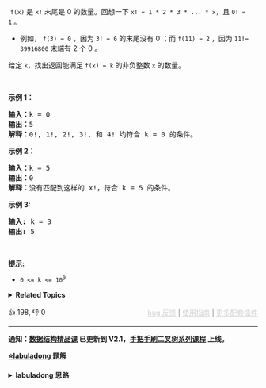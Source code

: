 <p>&nbsp;<code>f(x)</code>&nbsp;是&nbsp;<code>x!</code>&nbsp;末尾是 0 的数量。回想一下&nbsp;<code>x! = 1 * 2 * 3 * ... * x</code>，且 <code>0! = 1</code>&nbsp;。</p>

<ul> 
 <li>例如，&nbsp;<code>f(3) = 0</code>&nbsp;，因为 <code>3! = 6</code> 的末尾没有 0 ；而 <code>f(11) = 2</code>&nbsp;，因为 <code>11!= 39916800</code> 末端有 2 个 0 。</li> 
</ul>

<p>给定&nbsp;<code>k</code>，找出返回能满足 <code>f(x) = k</code>&nbsp;的非负整数 <code>x</code>&nbsp;的数量。</p>

<p>&nbsp;</p>

<p><strong>示例 1：</strong><strong> </strong></p>

<pre>
<strong>输入：</strong>k = 0<strong>
输出：</strong>5<strong>
解释：</strong>0!, 1!, 2!, 3!, 和 4!&nbsp;均符合 k = 0 的条件。
</pre>

<p><strong>示例 2：</strong></p>

<pre>
<strong>输入：</strong>k = 5
<strong>输出：</strong>0
<strong>解释：</strong>没有匹配到这样的 x!，符合 k = 5 的条件。</pre>

<p><strong>示例 3:</strong></p>

<pre>
<strong>输入:</strong> k = 3
<strong>输出:</strong> 5
</pre>

<p>&nbsp;</p>

<p><strong>提示:</strong></p>

<ul> 
 <li><code>0 &lt;= k &lt;= 10<sup>9</sup></code></li> 
</ul>

<details><summary><strong>Related Topics</strong></summary>数学 | 二分查找</details><br>

<div>👍 198, 👎 0<span style='float: right;'><span style='color: gray;'><a href='https://github.com/labuladong/fucking-algorithm/discussions/939' target='_blank' style='color: lightgray;text-decoration: underline;'>bug 反馈</a> | <a href='https://labuladong.gitee.io/article/fname.html?fname=jb插件简介' target='_blank' style='color: lightgray;text-decoration: underline;'>使用指南</a> | <a href='https://labuladong.github.io/algo/images/others/%E5%85%A8%E5%AE%B6%E6%A1%B6.jpg' target='_blank' style='color: lightgray;text-decoration: underline;'>更多配套插件</a></span></span></div>

<div id="labuladong"><hr>

**通知：[数据结构精品课](https://aep.h5.xeknow.com/s/1XJHEO) 已更新到 V2.1，[手把手刷二叉树系列课程](https://aep.xet.tech/s/3YGcq3) 上线。**



<p><strong><a href="https://labuladong.github.io/article/slug.html?slug=preimage-size-of-factorial-zeroes-function" target="_blank">⭐️labuladong 题解</a></strong></p>
<details><summary><strong>labuladong 思路</strong></summary>

## 基本思路

这题需要复用 [阶乘后的零](#172) 这道题的解法函数 `trailingZeroes`。

搜索有多少个 `n` 满足 `trailingZeroes(n) == K`，其实就是在问，满足条件的 `n` 最小是多少，最大是多少，最大值和最小值一减，就可以算出来有多少个 `n` 满足条件了，对吧？那不就是 [二分查找](https://labuladong.github.io/article/fname.html?fname=二分查找详解) 中「搜索左侧边界」和「搜索右侧边界」这两个事儿嘛？

观察题目给出的数据取值范围，`n` 可以在区间 `[0, LONG_MAX]` 中取值，寻找满足 `trailingZeroes(n) == K` 的左侧边界和右侧边界，相减即是答案。

**详细题解：[讲两道常考的阶乘算法题](https://labuladong.github.io/article/fname.html?fname=阶乘题目)**

**标签：[二分搜索](https://mp.weixin.qq.com/mp/appmsgalbum?__biz=MzAxODQxMDM0Mw==&action=getalbum&album_id=2120601117519675393)，[数学](https://mp.weixin.qq.com/mp/appmsgalbum?__biz=MzAxODQxMDM0Mw==&action=getalbum&album_id=2122023604245659649)**

## 解法代码

<div class="tab-panel"><div class="tab-nav">
<button data-tab-item="cpp" class="tab-nav-button btn " data-tab-group="default" onclick="switchTab(this)">cpp🤖</button>

<button data-tab-item="python" class="tab-nav-button btn " data-tab-group="default" onclick="switchTab(this)">python🤖</button>

<button data-tab-item="java" class="tab-nav-button btn active" data-tab-group="default" onclick="switchTab(this)">java🟢</button>

<button data-tab-item="go" class="tab-nav-button btn " data-tab-group="default" onclick="switchTab(this)">go🤖</button>

<button data-tab-item="javascript" class="tab-nav-button btn " data-tab-group="default" onclick="switchTab(this)">javascript🤖</button>
</div><div class="tab-content">
<div data-tab-item="cpp" class="tab-item " data-tab-group="default"><div class="highlight">

```cpp
// 注意：cpp 代码由 chatGPT🤖 根据我的 java 代码翻译，旨在帮助不同背景的读者理解算法逻辑。
// 本代码已经通过力扣的测试用例，应该可直接成功提交。

class Solution {
public:
    int preimageSizeFZF(int K) {
        // 左边界和右边界之差 + 1 就是答案
        return (int)(right_bound(K) - left_bound(K) + 1);
    }

    // 逻辑不变，数据类型全部改成 long
    long trailingZeroes(long n) {
        long res = 0;
        for (long d = n; d / 5 > 0; d = d / 5) {
            res += d / 5;
        }
        return res;
    }

    /* 搜索 trailingZeroes(n) == K 的左侧边界 */
    long left_bound(int target) {
        long lo = 0, hi = LONG_MAX;
        while (lo < hi) {
            long mid = lo + (hi - lo) / 2;
            if (trailingZeroes(mid) < target) {
                lo = mid + 1;
            } else if (trailingZeroes(mid) > target) {
                hi = mid;
            } else {
                hi = mid;
            }
        }
        return lo;
    }

    /* 搜索 trailingZeroes(n) == K 的右侧边界 */
    long right_bound(int target) {
        long lo = 0, hi = LONG_MAX;
        while (lo < hi) {
            long mid = lo + (hi - lo) / 2;
            if (trailingZeroes(mid) < target) {
                lo = mid + 1;
            } else if (trailingZeroes(mid) > target) {
                hi = mid;
            } else {
                lo = mid + 1;
            }
        }

        return lo - 1;
    }
};
```

</div></div>

<div data-tab-item="python" class="tab-item " data-tab-group="default"><div class="highlight">

```python
# 注意：python 代码由 chatGPT🤖 根据我的 java 代码翻译，旨在帮助不同背景的读者理解算法逻辑。
# 本代码还未经过力扣测试，仅供参考，如有疑惑，可以参照我写的 java 代码对比查看。

class Solution:
    def preimageSizeFZF(self, K: int) -> int:
        # 左边界和右边界之差 + 1 就是答案
        return int(self.right_bound(K) - self.left_bound(K) + 1)

    # 逻辑不变，数据类型全部改成 long
    def trailingZeroes(self, n: int) -> int:
        res = 0
        for d in range(n, 0, -1):
            while d % 5 == 0:
                res += 1 
                d //= 5
        return res
        
    """ 搜索 trailingZeroes(n) == K 的左侧边界 """
    def left_bound(self, target: int) -> int:
        lo, hi = 0, float('inf')
        while lo < hi:
            mid = lo + (hi - lo) // 2
            if self.trailingZeroes(mid) < target:
                lo = mid + 1
            elif self.trailingZeroes(mid) > target:
                hi = mid 
            else:
                hi = mid
                
        return lo
        
    
    """ 搜索 trailingZeroes(n) == K 的右侧边界 """
    def right_bound(self, target: int) -> int:
        lo, hi = 0, float('inf')
        while lo < hi:
            mid = lo + (hi - lo) // 2
            if self.trailingZeroes(mid) < target:
                lo = mid + 1
            elif self.trailingZeroes(mid) > target:
                hi = mid
            else:
                lo = mid + 1
                
        return lo - 1
```

</div></div>

<div data-tab-item="java" class="tab-item active" data-tab-group="default"><div class="highlight">

```java
class Solution {
    public int preimageSizeFZF(int K) {
        // 左边界和右边界之差 + 1 就是答案
        return (int)(right_bound(K) - left_bound(K) + 1);
    }

    // 逻辑不变，数据类型全部改成 long
    long trailingZeroes(long n) {
        long res = 0;
        for (long d = n; d / 5 > 0; d = d / 5) {
            res += d / 5;
        }
        return res;
    }

    /* 搜索 trailingZeroes(n) == K 的左侧边界 */
    long left_bound(int target) {
        long lo = 0, hi = Long.MAX_VALUE;
        while (lo < hi) {
            long mid = lo + (hi - lo) / 2;
            if (trailingZeroes(mid) < target) {
                lo = mid + 1;
            } else if (trailingZeroes(mid) > target) {
                hi = mid;
            } else {
                hi = mid;
            }
        }
        return lo;
    }

    /* 搜索 trailingZeroes(n) == K 的右侧边界 */
    long right_bound(int target) {
        long lo = 0, hi = Long.MAX_VALUE;
        while (lo < hi) {
            long mid = lo + (hi - lo) / 2;
            if (trailingZeroes(mid) < target) {
                lo = mid + 1;
            } else if (trailingZeroes(mid) > target) {
                hi = mid;
            } else {
                lo = mid + 1;
            }
        }

        return lo - 1;
    }
}
```

</div></div>

<div data-tab-item="go" class="tab-item " data-tab-group="default"><div class="highlight">

```go
// 注意：go 代码由 chatGPT🤖 根据我的 java 代码翻译，旨在帮助不同背景的读者理解算法逻辑。
// 本代码已经通过力扣的测试用例，应该可直接成功提交。

import "math"

func preimageSizeFZF(K int) int {
    // 左边界和右边界之差 + 1 就是答案
    return int(right_bound(K) - left_bound(K) + 1)
}

// 逻辑不变，数据类型全部改成 int64
func trailingZeroes(n int64) int64 {
    var res int64 = 0
    for d := n; d / 5 > 0; d = d / 5 {
        res += d / 5
    }
    return res
}

/* 搜索 trailingZeroes(n) == K 的左侧边界 */
func left_bound(target int) int64 {
    var lo, hi int64 = 0, math.MaxInt64
    for lo < hi {
        mid := lo + (hi - lo) / 2
        if trailingZeroes(mid) < int64(target) {
            lo = mid + 1
        } else if trailingZeroes(mid) > int64(target) {
            hi = mid
        } else {
            hi = mid
        }
    }
    return lo
}

/* 搜索 trailingZeroes(n) == K 的右侧边界 */
func right_bound(target int) int64 {
    var lo, hi int64 = 0, math.MaxInt64
    for lo < hi {
        mid := lo + (hi - lo) / 2
        if trailingZeroes(mid) < int64(target) {
            lo = mid + 1
        } else if trailingZeroes(mid) > int64(target) {
            hi = mid
        } else {
            lo = mid + 1
        }
    }

    return lo - 1
}
```

</div></div>

<div data-tab-item="javascript" class="tab-item " data-tab-group="default"><div class="highlight">

```javascript
// 注意：javascript 代码由 chatGPT🤖 根据我的 java 代码翻译，旨在帮助不同背景的读者理解算法逻辑。
// 本代码已经通过力扣的测试用例，应该可直接成功提交。

var preimageSizeFZF = function (K) {
  // 左边界和右边界之差 + 1 就是答案
  return right_bound(K) - left_bound(K) + 1;
};

// 逻辑不变，数据类型全部改成 long
var trailingZeroes = function (n) {
  var res = 0;
  for (var d = n; Math.floor(d / 5) > 0; d = Math.floor(d / 5)) {
    res += Math.floor(d / 5);
  }
  return res;
};

/* 搜索 trailingZeroes(n) == K 的左侧边界 */
var left_bound = function (target) {
  var lo = 0,
    hi = Number.MAX_VALUE;
  while (lo < hi) {
    var mid = lo + Math.floor((hi - lo) / 2);
    if (trailingZeroes(mid) < target) {
      lo = mid + 1;
    } else if (trailingZeroes(mid) > target) {
      hi = mid;
    } else {
      hi = mid;
    }
  }
  return lo;
};

/* 搜索 trailingZeroes(n) == K 的右侧边界 */
var right_bound = function (target) {
  var lo = 0,
    hi = Number.MAX_VALUE;
  while (lo < hi) {
    var mid = lo + Math.floor((hi - lo) / 2);
    if (trailingZeroes(mid) < target) {
      lo = mid + 1;
    } else if (trailingZeroes(mid) > target) {
      hi = mid;
    } else {
      lo = mid + 1;
    }
  }

  return lo - 1;
};
```

</div></div>
</div></div>

**类似题目**：
  - [172. 阶乘后的零 🟠](/problems/factorial-trailing-zeroes)

</details>
</div>





